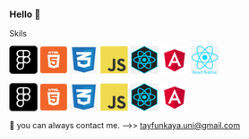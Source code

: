 ### Hello 👋

Skils
<p float="left">
  <img src="https://github.com/TAYFUN-KAYA/Tayfun-Kaya/blob/main/fig2.png" width="50" height="50" />
  <img src="https://github.com/TAYFUN-KAYA/Tayfun-Kaya/blob/main/html.png" width="50" height="50" />
  <img src="https://github.com/TAYFUN-KAYA/Tayfun-Kaya/blob/main/css.png" width="50" height="50" />
  <img src="https://github.com/TAYFUN-KAYA/Tayfun-Kaya/blob/main/js.png" width="50" height="50" />
  <img src="https://github.com/TAYFUN-KAYA/Tayfun-Kaya/blob/main/react.png" width="50" height="50" />
 <img src="https://github.com/TAYFUN-KAYA/Tayfun-Kaya/blob/main/angular.svg.png" width="50" height="50" />
  <img src="https://github.com/TAYFUN-KAYA/Tayfun-Kaya/blob/main/reactnative.png" width="50" height="50" />
</p>

<p float="left">
  <img src="https://github.com/TAYFUN-KAYA/Tayfun-Kaya/blob/main/fig2.png" width="50" height="50" />
  <img src="https://github.com/TAYFUN-KAYA/Tayfun-Kaya/blob/main/html.png" width="50" height="50" />
  <img src="https://github.com/TAYFUN-KAYA/Tayfun-Kaya/blob/main/css.png" width="50" height="50" />
  <img src="https://github.com/TAYFUN-KAYA/Tayfun-Kaya/blob/main/js.png" width="50" height="50" />
  <img src="https://github.com/TAYFUN-KAYA/Tayfun-Kaya/blob/main/react.png" width="50" height="50" />
 <img src="https://github.com/TAYFUN-KAYA/Tayfun-Kaya/blob/main/angular.svg.png" width="50" height="50" />
</p>

💬 you can always contact me. -->> tayfunkaya.uni@gmail.com 


